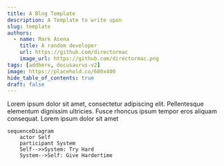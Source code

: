 ```yaml
---
title: A Blog Template
description: A Template to write upon
slug: template
authors:
  - name: Mark Asena
    title: A random developer
    url: https://github.com/directormac
    image_url: https://github.com/directormac.png
tags: [addhere, docusaurus-v2]
image: https://placehold.co/600x400
hide_table_of_contents: true
draft: false
---
```


Lorem ipsum dolor sit amet, consectetur adipiscing elit. Pellentesque elementum dignissim ultricies. Fusce rhoncus ipsum tempor eros aliquam consequat. Lorem ipsum dolor sit amet

```mermaid
sequenceDiagram
    actor Self
    participant System
    Self-->>System: Try Hard
    System-->Self: Give Hardertime
```
